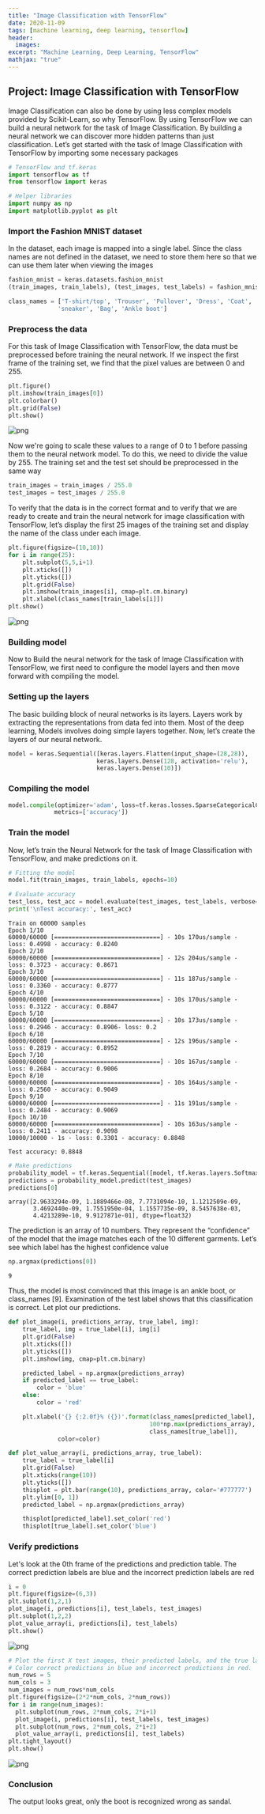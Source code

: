 ```yaml
---
title: "Image Classification with TensorFlow"
date: 2020-11-09
tags: [machine learning, deep learning, tensorflow]
header:
  images:
excerpt: "Machine Learning, Deep Learning, TensorFlow"
mathjax: "true"
---
```


## Project: Image Classification with TensorFlow

Image Classification can also be done by using less complex models provided by Scikit-Learn, so why TensorFlow. By using TensorFlow we can build a neural network for the task of Image Classification. By building a neural network we can discover more hidden patterns than just classification. 
Let’s get started with the task of Image Classification with TensorFlow by importing some necessary packages


```python
# TensorFlow and tf.keras
import tensorflow as tf
from tensorflow import keras

# Helper libraries
import numpy as np
import matplotlib.pyplot as plt
```

### Import the Fashion MNIST dataset

In the dataset, each image is mapped into a single label. Since the class names are not defined in the dataset, we need to store them here so that we can use them later when viewing the images


```python
fashion_mnist = keras.datasets.fashion_mnist
(train_images, train_labels), (test_images, test_labels) = fashion_mnist.load_data()

class_names = ['T-shirt/top', 'Trouser', 'Pullover', 'Dress', 'Coat', 'Sandal', 'Shirt',
              'sneaker', 'Bag', 'Ankle boot']
```

### Preprocess the data

For this task of Image Classification with TensorFlow, the data must be preprocessed before training the neural network. If we inspect the first frame of the training set, we find that the pixel values are between 0 and 255.


```python
plt.figure()
plt.imshow(train_images[0])
plt.colorbar()
plt.grid(False)
plt.show()
```


![png](/Image-classification/output_5_0.png)


Now we're going to scale these values to a range of 0 to 1 before passing them to the neural network model. To do this, we need to divide the value by 255. The training set and the test set should be preprocessed in the same way


```python
train_images = train_images / 255.0
test_images = test_images / 255.0
```

To verify that the data is in the correct format and to verify that we are ready to create and train the neural network for image classification with TensorFlow, let’s display the first 25 images of the training set and display the name of the class under each image.


```python
plt.figure(figsize=(10,10))
for i in range(25):
    plt.subplot(5,5,i+1)
    plt.xticks([])
    plt.yticks([])
    plt.grid(False)
    plt.imshow(train_images[i], cmap=plt.cm.binary)
    plt.xlabel(class_names[train_labels[i]])
plt.show()  
```


![png](/Image-classification/output_9_0.png)


### Building model

Now to Build the neural network for the task of Image Classification with TensorFlow, we first need to configure the model layers and then move forward with compiling the model.

### Setting up the layers

The basic building block of neural networks is its layers. Layers work by extracting the representations from data fed into them. Most of the deep learning, Models involves doing simple layers together. Now, let’s create the layers of our neural network.


```python
model = keras.Sequential([keras.layers.Flatten(input_shape=(28,28)),
                         keras.layers.Dense(128, activation='relu'),
                         keras.layers.Dense(10)])
```

### Compiling the model


```python
model.compile(optimizer='adam', loss=tf.keras.losses.SparseCategoricalCrossentropy(from_logits=True),
             metrics=['accuracy'])
```

### Train the model

Now, let’s train the Neural Network for the task of Image Classification with TensorFlow, and make predictions on it.


```python
# Fitting the model
model.fit(train_images, train_labels, epochs=10)

# Evaluate accuracy
test_loss, test_acc = model.evaluate(test_images, test_labels, verbose=2)
print('\nTest accuracy:', test_acc)
```

    Train on 60000 samples
    Epoch 1/10
    60000/60000 [==============================] - 10s 170us/sample - loss: 0.4998 - accuracy: 0.8240
    Epoch 2/10
    60000/60000 [==============================] - 12s 204us/sample - loss: 0.3723 - accuracy: 0.8671
    Epoch 3/10
    60000/60000 [==============================] - 11s 187us/sample - loss: 0.3360 - accuracy: 0.8777
    Epoch 4/10
    60000/60000 [==============================] - 10s 170us/sample - loss: 0.3122 - accuracy: 0.8847
    Epoch 5/10
    60000/60000 [==============================] - 10s 173us/sample - loss: 0.2946 - accuracy: 0.8906- loss: 0.2
    Epoch 6/10
    60000/60000 [==============================] - 12s 196us/sample - loss: 0.2819 - accuracy: 0.8952
    Epoch 7/10
    60000/60000 [==============================] - 10s 167us/sample - loss: 0.2684 - accuracy: 0.9006
    Epoch 8/10
    60000/60000 [==============================] - 10s 164us/sample - loss: 0.2560 - accuracy: 0.9049
    Epoch 9/10
    60000/60000 [==============================] - 11s 191us/sample - loss: 0.2484 - accuracy: 0.9069
    Epoch 10/10
    60000/60000 [==============================] - 10s 163us/sample - loss: 0.2411 - accuracy: 0.9098
    10000/10000 - 1s - loss: 0.3301 - accuracy: 0.8848

    Test accuracy: 0.8848



```python
# Make predictions
probability_model = tf.keras.Sequential([model, tf.keras.layers.Softmax()])
predictions = probability_model.predict(test_images)
predictions[0]
```




    array([2.9633294e-09, 1.1889466e-08, 7.7731094e-10, 1.1212509e-09,
           3.4692440e-09, 1.7551950e-04, 1.1557735e-09, 8.5457638e-03,
           4.4213289e-10, 9.9127871e-01], dtype=float32)



The prediction is an array of 10 numbers. They represent the “confidence” of the model that the image matches each of the 10 different garments. Let’s see which label has the highest confidence value


```python
np.argmax(predictions[0])
```




    9



Thus, the model is most convinced that this image is an ankle boot, or class_names [9]. Examination of the test label shows that this classification is correct. Let plot our predictions.


```python
def plot_image(i, predictions_array, true_label, img):
    true_label, img = true_label[i], img[i]
    plt.grid(False)
    plt.xticks([])
    plt.yticks([])
    plt.imshow(img, cmap=plt.cm.binary)

    predicted_label = np.argmax(predictions_array)
    if predicted_label == true_label:
        color = 'blue'
    else:
        color = 'red'

    plt.xlabel('{} {:2.0f}% ({})'.format(class_names[predicted_label],
                                        100*np.max(predictions_array),
                                        class_names[true_label]),
              color=color)   

def plot_value_array(i, predictions_array, true_label):
    true_label = true_label[i]
    plt.grid(False)
    plt.xticks(range(10))
    plt.yticks([])
    thisplot = plt.bar(range(10), predictions_array, color='#777777')
    plt.ylim([0, 1])
    predicted_label = np.argmax(predictions_array)

    thisplot[predicted_label].set_color('red')
    thisplot[true_label].set_color('blue')
```

### Verify predictions

Let's look at the 0th frame of the predictions and prediction table. The correct prediction labels are blue and the incorrect prediction labels are red


```python
i = 0
plt.figure(figsize=(6,3))
plt.subplot(1,2,1)
plot_image(i, predictions[i], test_labels, test_images)
plt.subplot(1,2,2)
plot_value_array(i, predictions[i], test_labels)
plt.show()
```


![png](/Image-classification/output_23_0.png)



```python
# Plot the first X test images, their predicted labels, and the true labels.
# Color correct predictions in blue and incorrect predictions in red.
num_rows = 5
num_cols = 3
num_images = num_rows*num_cols
plt.figure(figsize=(2*2*num_cols, 2*num_rows))
for i in range(num_images):
  plt.subplot(num_rows, 2*num_cols, 2*i+1)
  plot_image(i, predictions[i], test_labels, test_images)
  plt.subplot(num_rows, 2*num_cols, 2*i+2)
  plot_value_array(i, predictions[i], test_labels)
plt.tight_layout()
plt.show()
```


![png](/Image-classification/output_24_0.png)


### Conclusion

The output looks great, only the boot is recognized wrong as sandal.
